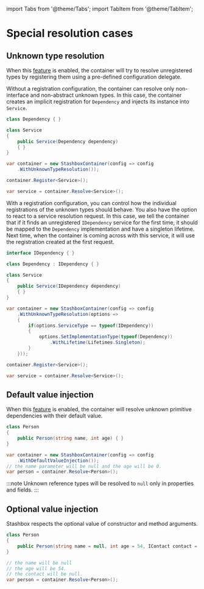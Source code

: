 import Tabs from '@theme/Tabs'; 
import TabItem from '@theme/TabItem';

# Special resolution cases

## Unknown type resolution
When this [feature](/docs/configuration/container-configuration#unknown-type-resolution) is enabled, the container will try to resolve unregistered types by registering them using a pre-defined configuration delegate.

<Tabs>
<TabItem value="Default" label="Default">

Without a registration configuration, the container can resolve only non-interface and non-abstract unknown types. In this case,
the container creates an implicit registration for `Dependency` and injects its instance into `Service`.
```cs
class Dependency { }

class Service 
{
    public Service(Dependency dependency)
    { }     
}

var container = new StashboxContainer(config => config
    .WithUnknownTypeResolution());

container.Register<Service>();

var service = container.Resolve<Service>();
```

</TabItem>
<TabItem value="With registration configuration" label="With registration configuration">

With a registration configuration, you can control how the individual registrations of the unknown types should behave. You also have the option to react to a service resolution request. In this case, we tell the container that if it finds an unregistered `IDependency` service for the first time, it should be mapped to the `Dependency` implementation and have a singleton lifetime. Next time, when the container is coming across with this service, it will use the registration created at the first request.

```cs
interface IDependency { }

class Dependency : IDependency { }

class Service 
{
    public Service(IDependency dependency)
    { }     
}

var container = new StashboxContainer(config => config
    .WithUnknownTypeResolution(options => 
    {
        if(options.ServiceType == typeof(IDependency))
        {
            options.SetImplementationType(typeof(Dependency))
                .WithLifetime(Lifetimes.Singleton);
        }
    }));

container.Register<Service>();

var service = container.Resolve<Service>();
```

</TabItem>
</Tabs>

## Default value injection
When this [feature](/docs/configuration/container-configuration#default-value-injection) is enabled, the container will resolve unknown primitive dependencies with their default value.
```cs
class Person 
{
    public Person(string name, int age) { }
}

var container = new StashboxContainer(config => config
    .WithDefaultValueInjection());
// the name parameter will be null and the age will be 0.
var person = container.Resolve<Person>();
```

:::note
Unknown reference types will be resolved to `null` only in properties and fields.
:::

## Optional value injection
Stashbox respects the optional value of constructor and method arguments.

```cs
class Person 
{
    public Person(string name = null, int age = 54, IContact contact = null) { }
}

// the name will be null 
// the age will be 54.
// the contact will be null.
var person = container.Resolve<Person>();
```